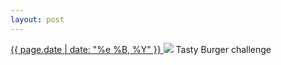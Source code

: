 ```yaml
---
layout: post
---
```


<p>
  <a href="/19">
    <time>{{ page.date | date: "%e %B, %Y" }}</time>
  </a>
  <a href="/19"><img src="{{ site.assets_url }}/19.jpg"/></a>
  <span>Tasty Burger challenge</span>
</p>

